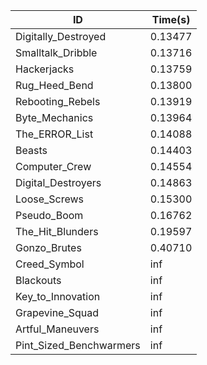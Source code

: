 |ID|Time(s)|
|-|-|
|Digitally_Destroyed|0.13477|
|Smalltalk_Dribble|0.13716|
|Hackerjacks|0.13759|
|Rug_Heed_Bend|0.13800|
|Rebooting_Rebels|0.13919|
|Byte_Mechanics|0.13964|
|The_ERROR_List|0.14088|
|Beasts|0.14403|
|Computer_Crew|0.14554|
|Digital_Destroyers|0.14863|
|Loose_Screws|0.15300|
|Pseudo_Boom|0.16762|
|The_Hit_Blunders|0.19597|
|Gonzo_Brutes|0.40710|
|Creed_Symbol|inf|
|Blackouts|inf|
|Key_to_Innovation|inf|
|Grapevine_Squad|inf|
|Artful_Maneuvers|inf|
|Pint_Sized_Benchwarmers|inf|
